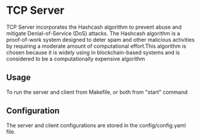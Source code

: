 # TCP Server
TCP Server incorporates the Hashcash algorithm to prevent abuse and mitigate Denial-of-Service (DoS) attacks. The Hashcash algorithm is a proof-of-work system designed to deter spam and other malicious activities by requiring a moderate amount of computational effort.This algorithm is chosen because it is widely using in blockchain-based systems and is considered to be a computationally expensive algorithm

## Usage
To run the server and client from Makefile, or both from "start" command

## Configuration
The server and client configurations are stored in the config/config.yaml file.
